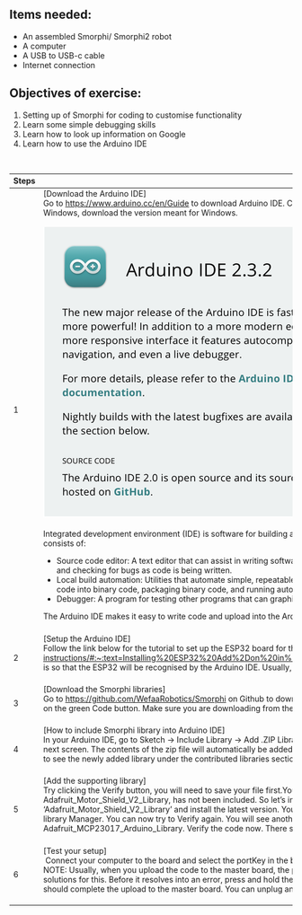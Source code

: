 ## Items needed:
* An assembled Smorphi/ Smorphi2 robot
* A computer
* A USB to USB-c cable
* Internet connection

## Objectives of exercise:
1. Setting up of Smorphi for coding to customise functionality
2. Learn some simple debugging skills
3. Learn how to look up information on Google
4. Learn how to use the Arduino IDE

<br />

Steps | Description
-- | --
1 | [Download the Arduino IDE] <br /> Go to https://www.arduino.cc/en/Guide to download Arduino IDE. Choose the correct version of Arduino IDE according to the type of computer you are using. Eg. If you are using Windows, download the version meant for Windows. <br /> <br /> ![](https://github.com/WefaaRobotics/Smorphi-Wiki/blob/main/Robot%20exercises%20images/2/2.1.png) <br /> <br /> Integrated development environment (IDE) is software for building applications that combines common developer tools into a single graphical user interface (GUI). An IDE typically consists of: <ul><li>  Source code editor: A text editor that can assist in writing software code with features such as syntax highlighting with visual cues, providing language specific auto-completion, and checking for bugs as code is being written.</li><li> Local build automation: Utilities that automate simple, repeatable tasks as part of creating a local build of the software for use by the developer, like compiling computer source code into binary code, packaging binary code, and running automated tests.</li><li> Debugger: A program for testing other programs that can graphically display the location of a bug in the original code.</li></ul> The Arduino IDE makes it easy to write code and upload into the Arduino based board we are using for Smorphi. <br /><br />
2 | [Setup the Arduino IDE] <br /> Follow the link below for the tutorial to set up the ESP32 board for the Arduino IDE https://randomnerdtutorials.com/installing-the-esp32-board-in-arduino-ide-windows-instructions/#:~:text=Installing%20ESP32%20Add%2Don%20in%20Arduino%20IDE&text=Open%20the%20Boards%20Manager.,installed%20after%20a%20few%20seconds. This is so that the ESP32 will be recognised by the Arduino IDE. Usually, if you are using an Arduino board directly, there is no need to do this step. <br /><br />
3 | [Download the Smorphi libraries] <br /> Go to https://github.com/WefaaRobotics/Smorphi on Github to download the latest version of our user code via the download zip button. It can be found in the drop down after clicking on the green Code button. Make sure you are downloading from the Main Branch.<br /><br />
4 | [How to include Smorphi library into Arduino IDE] <br /> In your Arduino IDE, go to Sketch -> Include Library -> Add .ZIP Library…Then, navigate to the directory that you have downloaded the Smorphi library to, and select the zip file in the next screen. The contents of the zip file will automatically be added to your Arduino IDE library folder. To double check this step, check the ‘Include Library’ Menu, you should be able to see the newly added library under the contributed libraries section. Click on the newly added library to add it to your coding space.<br /><br />
5 | [Add the supporting library] <br /> Try clicking the Verify button, you will need to save your file first.You will see this error message:This is because another library that the Smorphi library needs, the Adafruit_Motor_Shield_V2_Library, has not been included. So let’s include that library.Go to the ‘Include Library’ menu and select ‘Manage Libraries…’In the search bar, look up the ‘Adafruit_Motor_Shield_V2_Library’ and install the latest version. You will get a pop up that says there are other dependencies that are missing. Click on the ‘Install all’ button.Close the library Manager. You can now try to Verify again. You will see another error.Like before, go to the ‘Manage Libraries…’ Menu to download the library Adafruit_MCP23017_Arduino_Library. Verify the code now. There should be no errors thrown. <br /><br />
6 | [Test your setup] <br /> Connect your computer to the board and select the portKey in the below code into your IDE. Your Smorphi should move forward for 3 seconds, stop for 3 seconds and then repeat. NOTE: Usually, when you upload the code to the master board, the process should complete automatically. However, sometimes the upload will be stuck at ‘connecting……’There are 2 solutions for this. Before it resolves into an error, press and hold the Boot button and click the enable button on the Master board at the same time, then release and wait. The code should complete the upload to the master board. You can unplug and reconnect the USB cable from the Master board to your computer and then reupload the code. <br /><br />